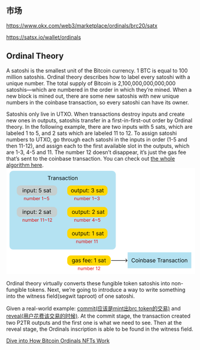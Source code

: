 ## 市场
https://www.okx.com/web3/marketplace/ordinals/brc20/satx

https://satsx.io/wallet/ordinals

## Ordinal Theory
A satoshi is the smallest unit of the Bitcoin currency. 1 BTC is equal to 100 million satoshis. Ordinal theory describes how to label every satoshi with a unique number. The total supply of Bitcoin is 2,100,000,000,000,000 satoshis—which are numbered in the order in which they’re mined. When a new block is mined out, there are some new satoshis with new unique numbers in the coinbase transaction, so every satoshi can have its owner.

Satoshis only live in UTXO. When transactions destroy inputs and create new ones in outputs, satoshis transfer in a first-in-first-out order by Ordinal theory. In the following example, there are two inputs with 5 sats, which are labeled 1 to 5, and 2 sats which are labeled 11 to 12. To assign satoshi numbers to UTXO, go through each satoshi in the inputs in order (1-5 and then 11-12), and assign each to the first available slot in the outputs, which are 1-3, 4-5 and 11. The number 12 doesn’t disappear, it’s just the gas fee that’s sent to the coinbase transaction. You can check out [the whole algorithm here](https://github.com/casey/ord/blob/master/bip.mediawiki#specification).
![](./ordinal.png)

Ordinal theory virtually converts these fungible token satoshis into non-fungible tokens. Next, we’re going to introduce a way to write something into the witness field(segwit taproot) of one satoshi.

Given a real-world example: 
[commit(应该是mint出brc token的交易)](https://www.blockchain.com/explorer/transactions/btc/474604ceb83691eb44e862d1aaacef61c6b00435fde34f3cc53b74554094ab21) and [reveal(用户花费该交易的时候)](https://www.blockchain.com/explorer/transactions/btc/518d049cf9df009daa943d90b5c21905e682f8e37a4b7a84dfc0f8349b53f045). At the commit stage, the transaction created two P2TR outputs and the first one is what we need to see. Then at the reveal stage, the Ordinals inscription is able to be found in the witness field.

[Dive into How Bitcoin Ordinals NFTs Work](https://blocto.io/crypto-blog/ecosystem/how-bitcoin-ordinals-nfts-work)